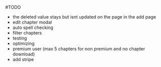 #TODO

- the deleted value stays but isnt updated on the page in the add page
- edit chapter modal
- auto spell checking
- filter chapters
- testing
- optimizing
- premium user (max 5 chapters for non premium and no chapter download)
- add stripe
